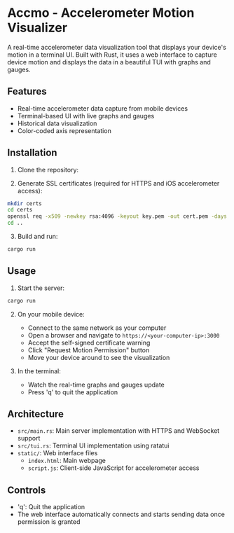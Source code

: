 # Accmo - Accelerometer Motion Visualizer

A real-time accelerometer data visualization tool that displays your device's motion in a terminal UI. Built with Rust, it uses a web interface to capture device motion and displays the data in a beautiful TUI with graphs and gauges.

## Features

- Real-time accelerometer data capture from mobile devices
- Terminal-based UI with live graphs and gauges
- Historical data visualization
- Color-coded axis representation



## Installation

1. Clone the repository:


2. Generate SSL certificates (required for HTTPS and iOS accelerometer access):
```bash
mkdir certs
cd certs
openssl req -x509 -newkey rsa:4096 -keyout key.pem -out cert.pem -days 365 -nodes -subj "/CN=localhost"
cd ..
```

3. Build and run:
```bash
cargo run
```

## Usage

1. Start the server:
```bash
cargo run
```

2. On your mobile device:
   - Connect to the same network as your computer
   - Open a browser and navigate to `https://<your-computer-ip>:3000`
   - Accept the self-signed certificate warning
   - Click "Request Motion Permission" button
   - Move your device around to see the visualization

3. In the terminal:
   - Watch the real-time graphs and gauges update
   - Press 'q' to quit the application

## Architecture

- `src/main.rs`: Main server implementation with HTTPS and WebSocket support
- `src/tui.rs`: Terminal UI implementation using ratatui
- `static/`: Web interface files
  - `index.html`: Main webpage
  - `script.js`: Client-side JavaScript for accelerometer access

## Controls

- 'q': Quit the application
- The web interface automatically connects and starts sending data once permission is granted
